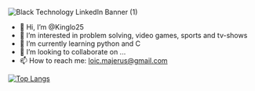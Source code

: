 ![Black Technology LinkedIn Banner (1)](https://user-images.githubusercontent.com/59590960/205449509-00d3d8a0-2e52-476e-b3dc-e74a6c3e6db9.png)

- 👋 Hi, I’m @Kinglo25
- 👀 I’m interested in problem solving, video games, sports and tv-shows
- 🌱 I’m currently learning python and C
- 💞️ I’m looking to collaborate on ...
- 📫 How to reach me: loic.majerus@gmail.com

[![Top Langs](https://github-readme-stats.vercel.app/api/top-langs/?username=Kinglo25)](https://github.com/Kinglo25/github-readme-stats)
<!---
Kinglo25/Kinglo25 is a ✨ special ✨ repository because its `README.md` (this file) appears on your GitHub profile.
You can click the Preview link to take a look at your changes.
--->
